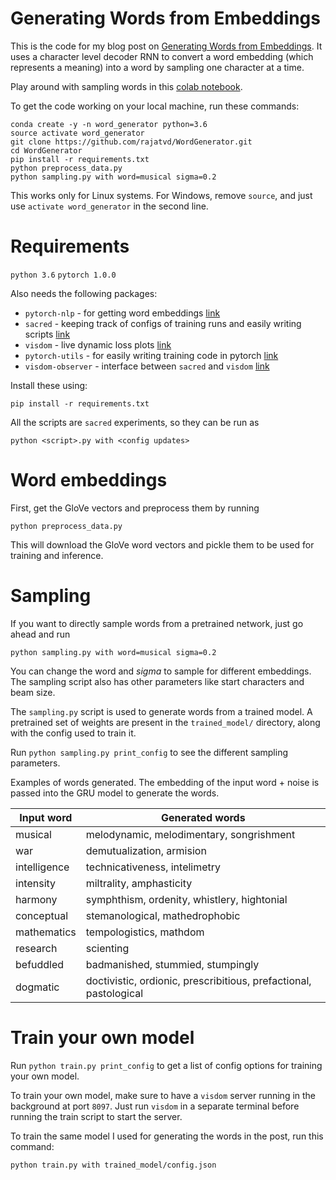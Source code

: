 # Generating Words from Embeddings
This is the code for my blog post on [Generating Words from Embeddings](https://rajatvd.github.io/Generating-Words-From-Embeddings/). It uses a character level decoder RNN to convert a word embedding (which represents a meaning) into a word by sampling one character at a time.

Play around with sampling words in this [colab notebook](https://colab.research.google.com/drive/1f_vW0k8YyoyiPIgX7eHP_a-8T3Zepat3).

To get the code working on your local machine, run these commands:

```
conda create -y -n word_generator python=3.6
source activate word_generator
git clone https://github.com/rajatvd/WordGenerator.git
cd WordGenerator
pip install -r requirements.txt
python preprocess_data.py
python sampling.py with word=musical sigma=0.2
```

This works only for Linux systems. For Windows, remove `source`, and just use `activate word_generator` in the second line.


# Requirements
`python 3.6`
`pytorch 1.0.0`

Also needs the following packages:
* `pytorch-nlp` - for getting word embeddings [link](https://github.com/PetrochukM/PyTorch-NLP)
* `sacred` - keeping track of configs of training runs and easily writing scripts [link](https://github.com/IDSIA/sacred)
* `visdom` - live dynamic loss plots [link](https://github.com/facebookresearch/visdom)
* `pytorch-utils` - for easily writing training code in pytorch [link](https://github.com/rajatvd/PytorchUtils)
* `visdom-observer` - interface between `sacred` and `visdom` [link](https://github.com/rajatvd/VisdomObserver)

Install these using:

`pip install -r requirements.txt`

All the scripts are `sacred` experiments, so they can be run as

`python <script>.py with <config updates>`

# Word embeddings

First, get the GloVe vectors and preprocess them by running

`python preprocess_data.py`

This will download the GloVe word vectors and pickle them to be used for training and inference.

# Sampling
If you want to directly sample words from a pretrained network, just go ahead and run

`python sampling.py with word=musical sigma=0.2`

You can change the word and _sigma_ to sample for different embeddings. The sampling script also has other parameters like start characters and beam size.

The `sampling.py` script is used to generate words from a trained model. A pretrained set of weights are present in the `trained_model/` directory, along with the config used to train it.

Run `python sampling.py print_config` to see the different sampling parameters.

Examples of words generated. The embedding of the input word + noise is passed into the GRU model to generate the words.

|Input word| Generated words|
|---|---|
| musical    | melodynamic, melodimentary, songrishment  |
| war  | demutualization, armision|
| intelligence  | technicativeness,   intelimetry  |
| intensity  | miltrality, amphasticity   |
| harmony   | symphthism, ordenity, whistlery, hightonial|
| conceptual |  stemanological, mathedrophobic|
| mathematics   | tempologistics, mathdom    |
| research   | scienting  |
| befuddled   | badmanished, stummied, stumpingly   |
| dogmatic   | doctivistic, ordionic, prescribitious, prefactional, pastological    |



# Train your own model
Run `python train.py print_config` to get a list of config options for training your own model.

To train your own model, make sure to have a `visdom` server running in the background at port `8097`. Just run `visdom` in a separate terminal before running the train script to start the server.

To train the same model I used for generating the words in the post, run this command:

`python train.py with trained_model/config.json`






